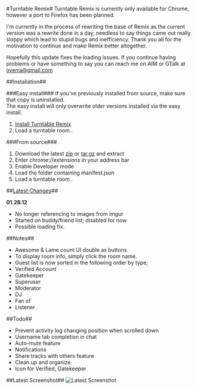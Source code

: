 #Turntable Remix#
Turntable Remix is currently only available for Chrome, however a port to Firefox has been planned.

I'm currently in the process of rewriting the base of Remix as the current version was a rewrite done in a day, needless to say things came out really sloppy which lead to stupid bugs and inefficiency. Thank you all for the motivation to continue and make Remix better altogether.

Hopefully this update fixes the loading issues. If you continue having problems or have something to say you can reach me on AIM or GTalk at overra@gmail.com

##Installation##

###Easy install###
If you've previously installed from source, make sure that copy is uninstalled.  
The easy install will only overwrite older versions installed via the easy install.  

1. [Install Turntable Remix](http://turntableremix.com/Turntable-Remix-0.1.5.crx)
2. Load a turntable room..

###From source###
1. Download the latest [zip](https://github.com/overra/Turntable-Remix/zipball/master) or [tar.gz](https://github.com/overra/Turntable-Remix/tarball/master) and extract
2. Enter chrome://extensions in your address bar
3. Enable Developer mode
4. Load the folder containing manifest.json
5. Load a turntable room..

##[Latest Changes](https://github.com/overra/Turntable-Remix/blob/master/HISTORY.md)##

**01.28.12**
* No longer referencing to images from imgur
* Started on buddy/friend list; disabled for now
* Possible loading fix.

##Notes##
* Awesome & Lame count UI double as buttons
* To display room info, simply click the room name.
* Guest list is now sorted in the following order by type;
 * Verified Account
 * Gatekeeper
 * Superuser
 * Moderator
 * DJ 
 * Fan of
 * Listener

##Todo##
* Prevent activity log changing position when scrolled down
* Username tab completion in chat
* Auto-mute feature
* Notifications
* Share tracks with others feature
* Clean up and organize
* Icon for Verified, Gatekeeper

##Latest Screenshot##
![Latest Screenshot](http://i.imgur.com/zxQ6k.jpg)


